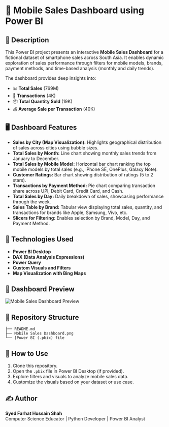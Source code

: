 
# 📱 Mobile Sales Dashboard using Power BI

## 📄 Description

This Power BI project presents an interactive **Mobile Sales Dashboard** for a fictional dataset of smartphone sales across South Asia. It enables dynamic exploration of sales performance through filters for mobile models, brands, payment methods, and time-based analysis (monthly and daily trends).

The dashboard provides deep insights into:
- 📊 **Total Sales** (769M)
- 🔄 **Transactions** (4K)
- 📦 **Total Quantity Sold** (19K)
- 💰 **Average Sale per Transaction** (40K)

## 🖥️ Dashboard Features

- **Sales by City (Map Visualization):** Highlights geographical distribution of sales across cities using bubble sizes.
- **Total Sales by Month:** Line chart showing monthly sales trends from January to December.
- **Total Sales by Mobile Model:** Horizontal bar chart ranking the top mobile models by total sales (e.g., iPhone SE, OnePlus, Galaxy Note).
- **Customer Ratings:** Bar chart showing distribution of ratings (5 to 2 stars).
- **Transactions by Payment Method:** Pie chart comparing transaction share across UPI, Debit Card, Credit Card, and Cash.
- **Total Sales by Day:** Daily breakdown of sales, showcasing performance through the week.
- **Sales Table by Brand:** Tabular view displaying total sales, quantity, and transactions for brands like Apple, Samsung, Vivo, etc.
- **Slicers for Filtering:** Enables selection by Brand, Model, Day, and Payment Method.

## 🧠 Technologies Used

- **Power BI Desktop**
- **DAX (Data Analysis Expressions)**
- **Power Query**
- **Custom Visuals and Filters**
- **Map Visualization with Bing Maps**

## 📸 Dashboard Preview

![Mobile Sales Dashboard Preview](https://drive.google.com/file/d/1pm7szd487L6yETTWWZ6JpIjKxfIBVUX7/view?usp=sharing)

## 📂 Repository Structure

```
├── README.md
├── Mobile Sales Dashboard.png
└── [Power BI (.pbix) file

```

## 🚀 How to Use

1. Clone this repository.
2. Open the `.pbix` file in Power BI Desktop (if provided).
3. Explore filters and visuals to analyze mobile sales data.
4. Customize the visuals based on your dataset or use case.

## ✍️ Author

**Syed Farhat Hussain Shah**  
Computer Science Educator | Python Developer | Power BI Analyst
